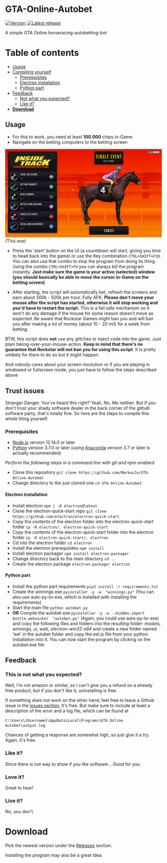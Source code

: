 # GTA-Online-Autobet

[![Version](https://img.shields.io/badge/Version-0.5.4-green)](https://github.com/MarkusJx/GTA-Online-Autobet/releases/latest)
[![Latest release](https://img.shields.io/badge/Latest_release-stable-green)](https://github.com/MarkusJx/GTA-Online-Autobet/releases/latest)

A simple GTA Online horseracing-autobetting-bot

Table of contents
=================

<!--ts-->
   * [Usage](#usage)
   * [Compiling yourself](#trust-issues)
     * [Prerequisites](#prerequisites)
     * [Electron installation](#electron-installation)
     * [Python part](#python-part)
   * [Feedback](#feedback)
     * [Not what you expected?](#this-is-not-what-you-expected)
     * [Like it?](#like-it)
   * **[Download](#download)**
<!--te-->


## Usage

* For this to work, you need at least **100.000** chips in-Game.
* Navigate on the betting computers to the betting screen

![This one](betting.jpg)
(This one)

* Press the 'start' button on the UI (a countdown will start, giving you time to head back into the game) or use the Key combination ```CTRL+SHIFT+F10```. You can also use that combo to stop the program from doing its thing. Using the combo ```CTRL+SHIFT+F9``` you can always kill the program instantly. **Just make sure the game is your active (selected) window (you should basically be able to move the cursor in-Game on the betting screen)**

* After starting, the script will automatically bet, refresh the screens and earn about 300k - 500k per hour. Fully AFK. **Please don't move your mouse after the script has started, otherwise it will stop working and you'd have to restart the script.** This is a fail safe mechanism so it won't do any damage if the mouse for some reason doesn't move as expected. Be aware that Rockstar Games might ban you and will ban you after making a lot of money (about 10 - 20 mil) for a week from betting.

BTW, this script does **not** use any glitches or inject code into the game. Just plain taking-over-your-mouse-action.
**Keep in mind that there's no guarantee that Rockstar will not ban you for using this script**.
It is pretty unlikely for them to do so but it might happen.

And nobody cares about your screen resolution or if you are playing in windowed or fullscreen mode, you just have to follow the steps described above

## Trust issues

Stranger Danger. You've heard this right? Yeah, No. Me neither. But if you don't trust your shady software dealer in the back corner of the github software party, that's totally fine. So here are the steps to compile this whole thing yourself:

### Prerequisites

* [Node.js](https://nodejs.org/en/) version 12.14.0 or later
* [Python](https://www.python.org/downloads/) version 3.7.0 or later (using [Anaconda](https://www.anaconda.com/distribution/) version   3.7 or later is actually recommended)

*Perform the following steps in a command line with git and npm enabled*
* Clone this repository ``git clone https://github.com/MarkusJx/GTA-Online-Autobet``
* Change directory to the just cloned one ``cd GTA-Online-Autobet``

#### Electron installation
* Install electron ``npm i -D electron@latest``
* Clone the electron-quick-start repo ``git clone https://github.com/electron/electron-quick-start``
* Copy the contents of the electron folder into the electron-quick-start folder ``cp -R electron/. electron-quick-start``
* Copy the contents of the electron-quick-start folder into the electron folder ``cp -R electron-quick-start/. electron``
* Cd into the electron folder ``cd electron``
* Install the electron prerequisites ``npm install``
* Install electron packager ``npm install electron-packager``
* Change directory back to the main directory ``cd ..``
* Create the electron package ``electron-packager electron``

#### Python part
* Install the python part requirements ``pip3 install -r requirements.txt``
* Create the winnings exe ``pyinstaller -y -w  "winnings.py"`` (You can also use auto-py-to-exe, which is installed with installing the requirements)
* Start the main file ``python autobet.py``
* **OR** Compile the autobet exe ``pyinstaller -y -w --hidden-import bottle_websocket  "autobet.py"`` (Again, you could use auto-py-to-exe) and copy the following files and folders into the resulting folder: *models, winnings, ui, web, electron-win32-x64* and create a new folder named 'eel' in the autobet folder and copy the eel.js file from your python installation into it. You can now start the program by clicking on the autobet.exe file

## Feedback
### This is not what you expected?
Well, I'm not amazon or similar, so I can't give you a refund on a already free product, but if you don't like it, uninstalling is free.

If something does not work on the other hand, feel free to leave a Github issue in the [issues section](https://github.com/MarkusJx/GTA-Online-Autobet/issues), it's free. But make sure to include at least a description of the error and a log file, which can be found at 
```
C:\Users\{Username}\AppData\Local\Programs\GTA Online Autobet\output.log
```

Chances of getting a response are somewhat high, so just give it a try. Again, it's free.

### Like it?
Since there is not way to show if you like software... Good for you.

### Love it?
Great to hear!

### Live it?
No, you don't.

# Download

Pick the newest version under the [Releases](https://github.com/MarkusJx/GTA-Online-Autobet/releases/latest) section.

Installing the program may also be a great Idea.
